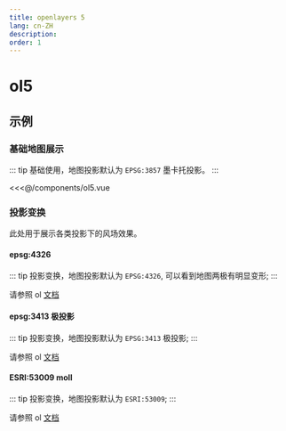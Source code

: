 ```yaml
---
title: openlayers 5
lang: cn-ZH
description: 
order: 1
---
```

# ol5

## 示例

### 基础地图展示

::: tip
基础使用，地图投影默认为 `EPSG:3857` 墨卡托投影。
:::

<<<@/components/ol5.vue

### 投影变换

此处用于展示各类投影下的风场效果。

#### epsg:4326

::: tip
投影变换，地图投影默认为 `EPSG:4326`, 可以看到地图两极有明显变形;
:::

请参照 ol [文档](./ol.md)

#### epsg:3413 极投影

::: tip
投影变换，地图投影默认为 `EPSG:3413` 极投影;
:::

请参照 ol [文档](./ol.md)

#### ESRI:53009 moll

::: tip
投影变换，地图投影默认为 `ESRI:53009`;
:::

请参照 ol [文档](./ol.md)
